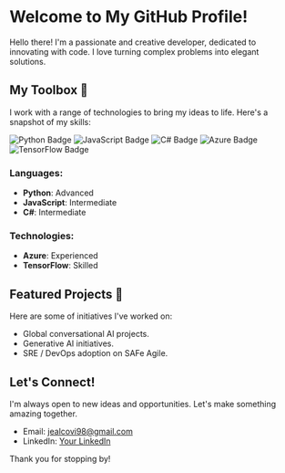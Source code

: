 # Welcome to My GitHub Profile!

Hello there! I'm a passionate and creative developer, dedicated to innovating with code. I love turning complex problems into elegant solutions.

## My Toolbox 🧰

I work with a range of technologies to bring my ideas to life. Here's a snapshot of my skills:

![Python Badge](https://img.shields.io/badge/Python-3776AB?style=for-the-badge&logo=python&logoColor=white)
![JavaScript Badge](https://img.shields.io/badge/JavaScript-F7DF1E?style=for-the-badge&logo=javascript&logoColor=black)
![C# Badge](https://img.shields.io/badge/C%23-239120?style=for-the-badge&logo=c-sharp&logoColor=white)
![Azure Badge](https://img.shields.io/badge/Azure-0089D6?style=for-the-badge&logo=microsoft-azure&logoColor=white)
![TensorFlow Badge](https://img.shields.io/badge/TensorFlow-FF6F00?style=for-the-badge&logo=tensorflow&logoColor=white)

### Languages:

- **Python**: Advanced
- **JavaScript**: Intermediate
- **C#**: Intermediate

### Technologies:

- **Azure**: Experienced
- **TensorFlow**: Skilled

## Featured Projects 🌟

Here are some of initiatives I've worked on:

- Global conversational AI projects.
- Generative AI initiatives.
- SRE / DevOps adoption on SAFe Agile. 

## Let's Connect!

I'm always open to new ideas and opportunities. Let's make something amazing together.

- Email: [jealcovi98@gmail.com](mailto:jealcovi98@gmail.com)
- LinkedIn: [Your LinkedIn](#https://www.linkedin.com/in/jealcovi/)

Thank you for stopping by!
